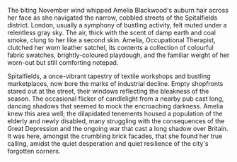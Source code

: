 The biting November wind whipped Amelia Blackwood's auburn hair across her face as she navigated the narrow, cobbled streets of the Spitalfields district.  London, usually a symphony of bustling activity, felt muted under a relentless gray sky.  The air, thick with the scent of damp earth and coal smoke, clung to her like a second skin.  Amelia, Occupational Therapist, clutched her worn leather satchel, its contents a collection of colourful fabric swatches, brightly-coloured playdough, and the familiar weight of her worn-out but still comforting notepad.

Spitalfields, a once-vibrant tapestry of textile workshops and bustling marketplaces, now bore the marks of industrial decline.  Empty shopfronts stared out at the street, their windows reflecting the bleakness of the season.  The occasional flicker of candlelight from a nearby pub cast long, dancing shadows that seemed to mock the encroaching darkness.  Amelia knew this area well;  the dilapidated tenements housed a population of the elderly and newly disabled, many struggling with the consequences of the Great Depression and the ongoing war that cast a long shadow over Britain. It was here, amongst the crumbling brick facades, that she found her true calling, amidst the quiet desperation and quiet resilience of the city's forgotten corners.
